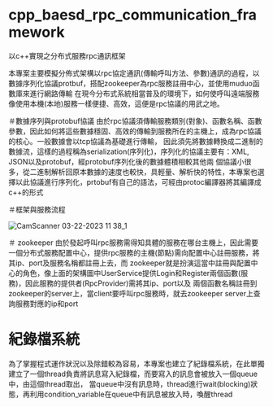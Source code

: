 # cpp_baesd_rpc_communication_framework
以c++實現之分布式服務rpc通訊框架

本專案主要模擬分佈式架構以rpc協定通訊(傳輸呼叫方法、參數)通訊的過程，以數據序列化協議protbuf，搭配zookeeper為rpc服務註冊中心，並使用muduo函數庫來進行網路傳輸
在現今分布式系統相當普及的環境下，如何使呼叫遠端服務像使用本機(本地)服務一樣便捷、高效，這便是rpc協議的用武之地。

＃數據序列與protobuf協議
由於rpc協議須傳輸服務類別(對象)、函數名稱、函數參數，因此如何將這些數據穩固、高效的傳輸到服務所在的主機上，成為rpc協議的核心。一般數據會以tcp協議為基礎進行傳輸，
因此須先將數據轉換成二進制的數據流，這樣的過程稱為serialization(序列化)，序列化的協議主要有：XML, JSON以及protobuf，經protobuf序列化後的數據體積相較其他兩
個協議小很多，從二進制解析回原本數據的速度也較快，具輕量、解析快的特性，本專案也選擇以此協議進行序列化，prtobuf有自己的語法，可經由protoc編譯器將其編譯成c++的形式

＃框架與服務流程

![CamScanner 03-22-2023 11 38_1](https://user-images.githubusercontent.com/128550044/226798707-00e89de1-070c-4f91-9328-51e61fb17367.jpg)

＃ zookeeper
由於發起呼叫rpc服務需得知具體的服務在哪台主機上，因此需要一個分布式服務配置中心，提供rpc服務的主機(節點)需向配置中心註冊服務，將其ip、port及服務名稱都註冊上去，而
zookeeper就是扮演這當中註冊與配置中心的角色，像上面的架構圖中UserService提供Login和Register兩個函數(服務)，因此服務的提供者(RpcProvider)需將其ip、port以及
兩個函數名稱註冊到zookeeper的server上，當client要呼叫rpc服務時，就去zookeeper server上查詢服務對應的ip和port

# 紀錄檔系統
為了掌握程式運作狀況以及除錯較為容易，本專案也建立了紀錄檔系統，在此單獨建立了一個thread負責將訊息寫入紀錄檔，而要寫入的訊息會被放入一個queue中，由這個thread取出，
當queue中沒有訊息時，thread進行wait(blocking)狀態，再利用condition_variable在queue中有訊息被放入時，喚醒thread
